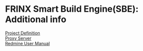 # FRINX Smart Build Engine(SBE): Additional info

[Project Definition](Additional_Info/sbe_project_definition.md)  
[Proxy Server](Additional_Info/sbe_proxy_server.md)  
[Redmine User Manual](Additional_Info/sbe_redmine.md)  
